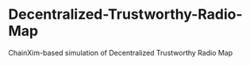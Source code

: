 # Decentralized-Trustworthy-Radio-Map
ChainXim-based simulation of Decentralized Trustworthy Radio Map
